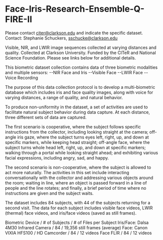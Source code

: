 # Face-Iris-Research-Ensemble-Q-FIRE-II
Please contact citer@clarkson.edu and indicate the specific dataset.
Contact:  Stephanie Schuckers, sschucke@clarkson.edu 

Visible, NIR, and LWIR image sequences collected at varying distances and quality. Collected at Clarkson University. Funded by the CITeR and National Science Foundation.  Please see links below for additional details.

This biometric dataset collection contains data of three biometric modalities and multiple sensors:
--NIR Face and Iris
--Visible Face
--LWIR Face
--Voice Recording

The purpose of this data collection protocol is to develop a multi-biometric database which includes iris and face quality images, along with voice for varying distances, a range of quality, and natural behavior.

To produce non-uniformity in the dataset, a set of activities are used to facilitate natural subject behavior during data capture. At each distance, three different sets of data are captured.

The first scenario is cooperative, where the subject follows specific instructions from the collector, including looking straight at the camera; off-angle iris gaze, where the subject turns eyes left, right, up, and down at specific markers, while keeping head straight; off-angle face, where the subject turns whole head left, right, up, and down at specific markers; walking through a portal while looking straight ahead; and exhibiting various facial expressions, including angry, sad, and happy.

The second scenario is non-cooperative, where the subject is allowed to act more naturally. The activities in this set include interacting conversationally with the collector and addressing various objects around the room; waiting in line, where an object is passed forward in a line of people and the line rotates; and finally, a brief period of time where no instructions are given and the subject waits.

The dataset includes 84 subjects, with 44 of the subjects returning for a second visit. The data for each subject includes visible face videos, LWIR (thermal) face videos, and iris/face videos (saved as still frames).

Biometric	Device / # of Subjects / # of Files per Subject
Iris/Face:	Dalsa 4M30 Infrared Camera / 84 / 19,356 still frames (average)
Face:		Canon VIXIA HFS100 / HD Camcorder /	84 / 12 videos
Face		FLIR / 84 / 12 videos 
